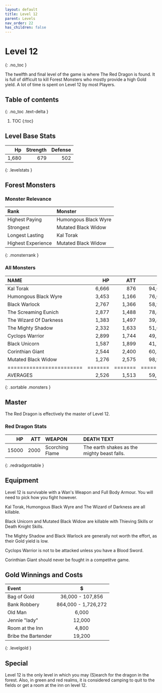 ```yaml
---
layout: default
title: Level 12
parent: Levels
nav_order: 22
has_children: false
---
```

# Level 12
{: .no_toc }

The twelfth and final level of the game is where The Red Dragon is found. It is full of difficult to kill Forest Monsters who mostly provide a high Gold yield. A lot of time is spent on Level 12 by most Players. 

## Table of contents
{: .no_toc .text-delta }

1. TOC
{:toc}

## Level Base Stats

|    Hp | Strength | Defense |
|------:|---------:|--------:|
| 1,680 |      679 |     502 |
{: .levelstats }
  
## Forest Monsters

### Monster Relevance

| Rank               | Monster              |
|:-------------------|:---------------------|
| Highest Paying     | Humongous Black Wyre |
| Strongest          | Mutated Black Widow  |
| Longest Lasting    | Kal Torak            |
| Highest Experience | Mutated Black Widow  |
{: .monsterrank }
  
### All Monsters

| NAME                   |    HP |   ATT |     XP |    GOLD | RARE | WEAPON             | 
|:-----------------------|------:|------:|-------:|--------:|:-----|:-------------------|
| Kal Torak              | 6,666 |   876 | 94,663 | 447,774 | No   | Cthrek Goru        | 
| Humongous Black Wyre   | 3,453 | 1,166 | 76,000 | 653,834 | No   | Death Talons       | 
| Black Warlock          | 2,767 | 1,366 | 58,989 | 168,483 | No   | Satanic Choruses   | 
| The Screaming Eunich   | 2,877 | 1,488 | 78,884 | 197,888 | Yes  | High Pitched Voice | 
| The Wizard Of Darkness | 1,383 | 1,497 | 39,878 | 224,964 | No   | Chant Of Insanity  | 
| The Mighty Shadow      | 2,332 | 1,633 | 51,655 | 176,333 | No   | Shadow Axe         | 
| Cyclops Warrior        | 2,899 | 1,744 | 49,299 | 204,000 | No   | Fire Eye           | 
| Black Unicorn          | 1,587 | 1,899 | 41,738 | 336,693 | No   | Shredding Horn     | 
| Corinthian Giant       | 2,544 | 2,400 | 60,333 | 336,643 | No   | De-rooted Tree     | 
| Mutated Black Widow    | 1,276 | 2,575 | 98,993 | 434,370 | No   | Venom Bite         | 
|========================|=======|=======|========|=========|======|====================|
| AVERAGES               | 2,526 | 1,513 | 59,130 | 289,180 |      |                    | 
{: .sortable .monsters }
  
## Master

The Red Dragon is effectively the master of Level 12. 

### Red Dragon Stats

|    HP |  ATT | WEAPON          | DEATH TEXT                                  |
|------:|-----:|:----------------|:--------------------------------------------|
| 15000 | 2000 | Scorching Flame | The earth shakes as the mighty beast falls. |
{: .redradgontable }
  
## Equipment

Level 12 is survivable with a Wan's Weapon and Full Body Armour. You will need to pick how you fight however.  
  
Kal Torak, Humongous Black Wyre and The Wizard of Darkness are all killable.  
  
Black Unicorn and Mutated Black Widow are killable with Thieving Skills or Death Knight Skills.  
  
The Mighty Shadow and Black Warlock are generally not worth the effort, as their Gold yield is low.  
  
Cyclops Warrior is not to be attacked unless you have a Blood Sword.  
  
Corinthian Giant should never be fought in a competitve game.

## Gold Winnings and Costs

| Event               | $                   |
|:--------------------|:-------------------:|
| Bag of Gold         | 36,000 - 107,856    |
| Bank Robbery        | 864,000 - 1,726,272 |
| Old Man             | 6,000               |
| Jennie "lady"       | 12,000              |
| Room at the Inn     | 4,800               |
| Bribe the Bartender | 19,200              |
{: .levelgold }
  

## Special

Level 12 is the only level in which you may (S)earch for the dragon in the forest. Also, in green and red realms, it is considered camping to quit to the fields or get a room at the inn on level 12.
